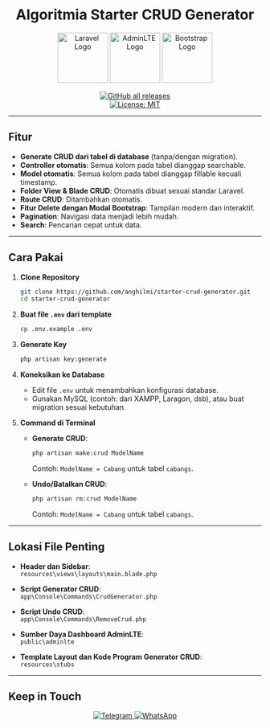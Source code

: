 <div align="center">

# Algoritmia Starter CRUD Generator

<img src="https://laravel.com/img/logomark.min.svg" alt="Laravel Logo" width="100" />
<img src="https://adminlte.io/themes/v3/dist/img/AdminLTELogo.png" alt="AdminLTE Logo" width="100" />
<img src="https://getbootstrap.com/docs/4.0/assets/brand/bootstrap-social-logo.png" alt="Bootstrap Logo" width="100" />

[![GitHub all releases](https://img.shields.io/github/downloads/anghilmi/starter-crud-generator/total?label=Downloads)](https://github.com/anghilmi/starter-crud-generator/releases)  
[![License: MIT](https://img.shields.io/badge/License-MIT-green.svg)](https://opensource.org/licenses/MIT)

</div>

---

## Fitur

- **Generate CRUD dari tabel di database** (tanpa/dengan migration).
- **Controller otomatis**: Semua kolom pada tabel dianggap searchable.
- **Model otomatis**: Semua kolom pada tabel dianggap fillable kecuali timestamp.
- **Folder View & Blade CRUD**: Otomatis dibuat sesuai standar Laravel.
- **Route CRUD**: Ditambahkan otomatis.
- **Fitur Delete dengan Modal Bootstrap**: Tampilan modern dan interaktif.
- **Pagination**: Navigasi data menjadi lebih mudah.
- **Search**: Pencarian cepat untuk data.

---

## Cara Pakai

1. **Clone Repository**  
   ```bash
   git clone https://github.com/anghilmi/starter-crud-generator.git
   cd starter-crud-generator
   ```

2. **Buat file `.env` dari template**  
   ```bash
   cp .env.example .env
   ```

3. **Generate Key**  
   ```bash
   php artisan key:generate
   ```

4. **Koneksikan ke Database**  
   - Edit file `.env` untuk menambahkan konfigurasi database.  
   - Gunakan MySQL (contoh: dari XAMPP, Laragon, dsb), atau buat migration sesuai kebutuhan.

5. **Command di Terminal**  
   - **Generate CRUD**:  
     ```bash
     php artisan make:crud ModelName
     ```
     Contoh: `ModelName = Cabang` untuk tabel `cabangs`.
     
   - **Undo/Batalkan CRUD**:  
     ```bash
     php artisan rm:crud ModelName
     ```
     Contoh: `ModelName = Cabang` untuk tabel `cabangs`.

---

## Lokasi File Penting

- **Header dan Sidebar**:  
  `resources\views\layouts\main.blade.php`
  
- **Script Generator CRUD**:  
  `app\Console\Commands\CrudGenerator.php`
  
- **Script Undo CRUD**:  
  `app\Console\Commands\RemoveCrud.php`
  
- **Sumber Daya Dashboard AdminLTE**:  
  `public\adminlte`
  
- **Template Layout dan Kode Program Generator CRUD**:  
  `resources\stubs`

---

## Keep in Touch

<div align="center">
  <a href="https://t.me/starter_crud_generator">
    <img src="https://img.shields.io/badge/Telegram-blue?logo=telegram" alt="Telegram" />
  </a>
  <a href="https://chat.whatsapp.com/starter-crud-generator">
    <img src="https://img.shields.io/badge/WhatsApp-green?logo=whatsapp" alt="WhatsApp" />
  </a>
</div>
